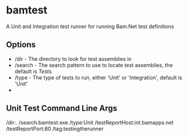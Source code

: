 ﻿# bamtest

A Unit and Integration test runner for running Bam.Net test definitions

## Options
- /dir - The directory to look for test assemblies in
- /search - The search pattern to use to locate test assemblies, the default is *Tests.*
- /type - The type of tests to run, either 'Unit' or 'Integration', default is 'Unit'
- 

## Unit Test Command Line Args
/dir:. /search:bamtest.exe /type:Unit /testReportHost:int.bamapps.net /testReportPort:80 /tag:testingtherunner 